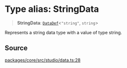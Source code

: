 # Type alias: StringData

> **StringData**: [`DataDef`](DataDef.md)\<`"string"`, `string`\>

Represents a string data type with a value of type string.

## Source

[packages/core/src/studio/data.ts:28](https://github.com/VictorS67/encre/blob/c09849eb59af073bf23be826a912f2ba4f635f93/packages/core/src/studio/data.ts#L28)
